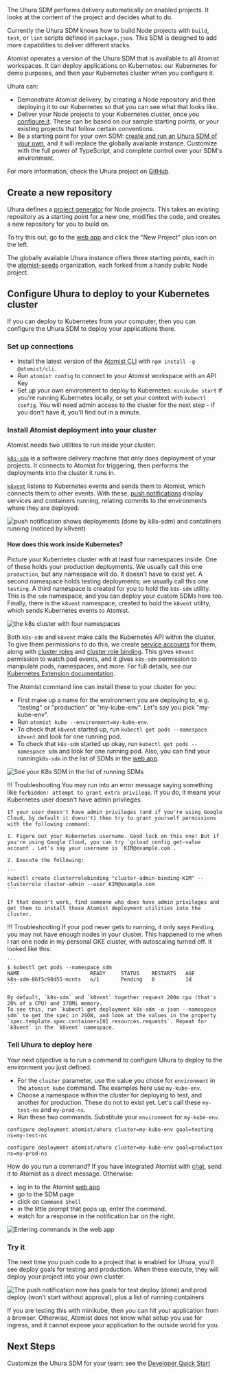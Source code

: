 The Uhura SDM performs delivery automatically on enabled projects. It looks at the content
of the project and decides what to do.

Currently the Uhura SDM knows how to build Node projects with `build`, `test`, or `lint` scripts
defined in `package.json`. This SDM is designed to add more capabilities to deliver different stacks.

Atomist operates a version of the Uhura SDM that is available to all Atomist workspaces. It can deploy
applications on Kubernetes: our Kubernetes for demo purposes, and then your Kubernetes cluster when you configure it.

Uhura can:

* Demonstrate Atomist delivery, by creating a Node repository and then deploying it to our Kubernetes so that you can see what that looks like.
* Deliver your Node projects to your Kubernetes cluster, once you [configure it][configure-k8s]. These can be based on our sample starting points, or your existing projects that follow certain conventions.
* Be a starting point for your own SDM: [create and run an Uhura SDM of your own](../quick-start.md), and it will replace the globally available instance. Customize with the full power of TypeScript, and complete control over your SDM's environment.

For more information, check the Uhura project on [GitHub][].

[github]: https://github.com/atomist/uhura

## Create a new repository

Uhura defines a [project generator](../developer/create.md) for Node projects. This takes an existing repository as a starting point
for a new one, modifies the code, and creates a new repository for you to build on.

To try this out, go to the [web app][] and click the "New Project" plus icon on the left.

[web app]: https://app.atomist.com (Atomist web app)

The globally available Uhura instance offers three starting points, each in the [atomist-seeds](https://github.com/atomist-seeds) organization, each forked from a handy
public Node project.

## Configure Uhura to deploy to your Kubernetes cluster
[configure-k8s]: #configure-uhura-to-deploy-to-your-kubernetes-cluster

If you can deploy to Kubernetes from your computer, then you can configure the Uhura SDM to deploy your
applications there.

### Set up connections

* Install the latest version of the [Atomist CLI](../developer/cli.md) with `npm install -g @atomist/cli`.
* Run `atomist config` to connect to your Atomist workspace with an API Key
* Set up your own environment to deploy to Kubernetes: `minikube start` if you're running Kubernetes locally, or set your context with `kubectl config`. You will need admin access to the cluster for the next step - if you don't have it, you'll find out in a minute.

### Install Atomist deployment into your cluster

Atomist needs two utilities to run inside your cluster:

[`k8s-sdm`](https://github.com/atomist/k8s-sdm) is a software delivery machine that only does deployment
of your projects. It connects to Atomist for triggering, then performs the deployments into the cluster it runs in.

[`k8vent`](https://github.com/atomist/k8vent) listens to Kubernetes events and sends them to Atomist, which connects them to other events. With these, [push notifications](lifecycle.md) display services and containers running, relating commits to the environments where they are deployed.

![push notification shows deployments (done by k8s-sdm) and contatiners running (noticed by k8vent)](img/k8vent-in-action.png)

#### How does this work inside Kubernetes?

Picture your Kubernetes cluster with at least four namespaces inside. One of these holds your production deployments. We usually call this one
`production`, but any namespace will do. It doesn't have to exist yet. A second namespace holds testing deployments; we usually call this one `testing`. A third namespace is created for you to hold the `k8s-sdm` utility. This is the `sdm` namespace, and you can deploy your custom SDMs here too. Finally, there is the `k8vent` namespace, created to hold the `k8vent` utility, which sends Kubernetes events to Atomist.

![the k8s cluster with four namespaces](img/k8s-with-atomist-utilities.jpg)

Both `k8s-sdm` and `k8vent` make calls the Kubernetes API within the cluster.
To give them permissions to do this, we create
[service accounts](https://kubernetes.io/docs/reference/access-authn-authz/rbac/#service-account-permissions)
for them, along with
[cluster roles](https://kubernetes.io/docs/reference/access-authn-authz/rbac/#kubectl-create-clusterrolebinding)
and [cluster role binding](https://kubernetes.io/docs/reference/access-authn-authz/rbac/#kubectl-create-clusterrolebinding).
 This gives `k8vent` permission to watch pod events, and it gives `k8s-sdm` permission to manipulate pods, namespaces, and more. For full details, see our [Kubernetes Extension documentation](../pack/kubernetes.md).

The Atomist command line can install these to your cluster for you:

* First make up a name for the environment you are deploying to, e.g. "testing" or "production" or "my-kube-env". Let's say you pick "my-kube-env".
* Run `atomist kube --environment=my-kube-env`.
* To check that `k8vent` started up, run `kubectl get pods --namespace k8vent` and look for one running pod.
* To check that `k8s-sdm` started up okay, run `kubectl get pods --namespace sdm` and look for one running pod. Also, you can find your running`k8s-sdm` in the list of SDMs in the [web app][].

![See your K8s SDM in the list of running SDMs](img/list-k8s-sdm.png)

!!! Troubleshooting
    You may run into an error message saying something like `forbidden: attempt to grant extra privilege`. If you do, it means your Kubernetes user doesn't have admin privileges.

    If your user doesn't have admin privileges (and if you're using Google Cloud, by default it doesn't) then try to grant yourself permissions with the following command:

    1. Figure out your Kubernetes username. Good luck on this one! But if you're using Google Cloud, you can try `gcloud config get-value account`. Let's say your username is `KIM@example.com`.

    2. Execute the following:

    ```
    kubectl create clusterrolebinding "cluster-admin-binding-KIM" --clusterrole cluster-admin --user KIM@example.com
    ```

    If that doesn't work, find someone who does have admin privileges and get them to install these Atomist deployment utilities into the cluster.

!!! Troubleshooting
    If your pod never gets to running, it only says `Pending`, you may not have enough nodes in your cluster. This happened to me when I ran one node in my personal GKE cluster, with autoscaling turned off. It looked like this:

    ```
    $ kubectl get pods --namespace sdm
    NAME                       READY     STATUS    RESTARTS   AGE
    k8s-sdm-86f5c98d55-mcnts   o/1       Pending   0          1d
    ```

    By default, `k8s-sdm` and `k8vent` together request 200m cpu (that's 20% of a CPU) and 370Mi memory.
    To see this, run `kubectl get deployment k8s-sdm -o json --namespace sdm` to get the spec in JSON, and look at the values in the property `spec.template.spec.containers[0].resources.requests`. Repeat for `k8vent` in the `k8vent` namespace.

### Tell Uhura to deploy here

Your next objective is to run a command to configure Uhura to deploy to the environment you just defined.

* For the `cluster` parameter, use the value you chose for `environment` in the `atomist kube` command. The examples here use `my-kube-env`.
* Choose a namespace within the cluster for deploying to test, and another for production. These do not to exist yet. Let's call these `my-test-ns` and `my-prod-ns`.
* Run these two commands. Substitute your `environment` for `my-kube-env`.

`configure deployment atomist/uhura cluster=my-kube-env goal=testing ns=my-test-ns`

`configure deployment atomist/uhura cluster=my-kube-env goal=production ns=my-prod-ns`

How do you run a command? If you have integrated Atomist with [chat](slack.md), send it to Atomist as a direct message. Otherwise:

* log in to the Atomist [web app][]
* go to the SDM page
* click on `Command Shell`
* in the little prompt that pops up, enter the command.
* watch for a response in the notification bar on the right.

![Entering commands in the web app](img/configure-deploy-in-web-app.png)

### Try it

The next time you push code to a project that is enabled for Uhura, you'll see deploy goals for testing and production.
When these execute, they will deploy your project into your own cluster.

![The push notification now has goals for test deploy (done) and prod deploy (won't start without approval), plus a list of running containers](img/configure-k8s-victory.png)

If you are testing this with minikube, then you can hit your application from a browser. Otherwise, Atomist does
not know what setup you use for ingress, and it cannot expose your application to the outside world for you.

## Next Steps

Customize the Uhura SDM for your team: see the [Developer Quick Start](../quick-start.md)

[github]: https://github.com/atomist/uhura